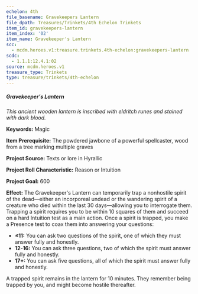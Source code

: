 ```yaml
---
echelon: 4th
file_basename: Gravekeepers Lantern
file_dpath: Treasures/Trinkets/4th Echelon Trinkets
item_id: gravekeepers-lantern
item_index: '02'
item_name: Gravekeeper's Lantern
scc:
  - mcdm.heroes.v1:treasure.trinkets.4th-echelon:gravekeepers-lantern
scdc:
  - 1.1.1:12.4.1:02
source: mcdm.heroes.v1
treasure_type: Trinkets
type: treasure/trinkets/4th-echelon
---
```


##### Gravekeeper's Lantern

*This ancient wooden lantern is inscribed with eldritch runes and stained with dark blood.*

**Keywords:** Magic

**Item Prerequisite:** The powdered jawbone of a powerful spellcaster, wood from a tree marking multiple graves

**Project Source:** Texts or lore in Hyrallic

**Project Roll Characteristic:** Reason or Intuition

**Project Goal:** 600

**Effect:** The Gravekeeper's Lantern can temporarily trap a nonhostile spirit of the dead—either an incorporeal undead or the wandering spirit of a creature who died within the last 30 days—allowing you to interrogate them. Trapping a spirit requires you to be within 10 squares of them and succeed on a hard Intuition test as a main action. Once a spirit is trapped, you make a Presence test to coax them into answering your questions:

- **≤11:** You can ask two questions of the spirit, one of which they must answer fully and honestly.
- **12-16:** You can ask three questions, two of which the spirit must answer fully and honestly.
- **17+:** You can ask five questions, all of which the spirit must answer fully and honestly.

A trapped spirit remains in the lantern for 10 minutes. They remember being trapped by you, and might become hostile thereafter.
